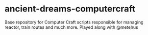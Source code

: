 # ancient-dreams-computercraft

Base repository for Computer Craft scripts responsible for managing reactor, train routes and much more.
Played along with @metehus
